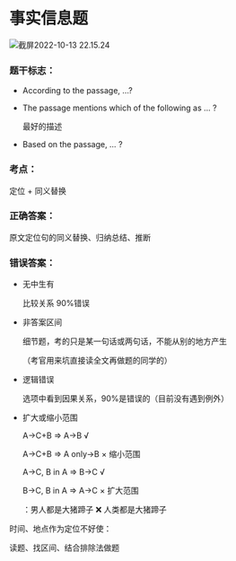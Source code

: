# 事实信息题

![截屏2022-10-13 22.15.24](https://xingqiu-tuchuang-1256524210.cos.ap-shanghai.myqcloud.com/3978/%E6%88%AA%E5%B1%8F2022-10-13%2022.15.24.png)

### 题干标志：

- According to the passage, …?

- The passage mentions which of the following as ... ?

  最好的描述

- Based on the passage, … ?



### 考点：

定位 + 同义替换



### 正确答案：

原文定位句的同义替换、归纳总结、推断



### 错误答案：

- 无中生有

  比较关系 90%错误

- 非答案区间

  细节题，考的只是某一句话或两句话，不能从别的地方产生

  （考官用来坑直接读全文再做题的同学的）

- 逻辑错误

  选项中看到因果关系，90%是错误的（目前没有遇到例外）

- 扩大或缩小范围

  A->C+B => A->B √

  A->C+B => A only->B × 缩小范围

  A->C, B in A => B->C √

  B->C, B in A => A->C × 扩大范围

  ：男人都是大猪蹄子 ❌ 人类都是大猪蹄子



时间、地点作为定位不好使：



读题、找区间、结合排除法做题
